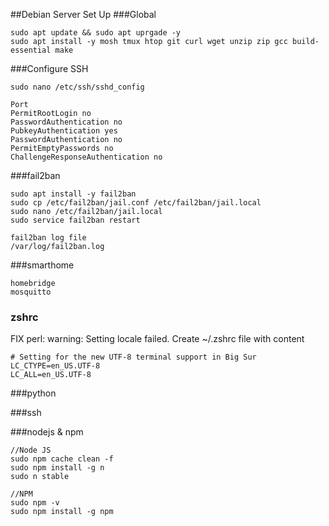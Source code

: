 ##Debian Server Set Up
###Global
```
sudo apt update && sudo apt uprgade -y
sudo apt install -y mosh tmux htop git curl wget unzip zip gcc build-essential make
```
###Configure SSH
```
sudo nano /etc/ssh/sshd_config

Port
PermitRootLogin no
PasswordAuthentication no
PubkeyAuthentication yes
PasswordAuthentication no
PermitEmptyPasswords no
ChallengeResponseAuthentication no
```
###fail2ban
```
sudo apt install -y fail2ban
sudo cp /etc/fail2ban/jail.conf /etc/fail2ban/jail.local
sudo nano /etc/fail2ban/jail.local
sudo service fail2ban restart
```
```
fail2ban log file
/var/log/fail2ban.log
```

###smarthome
```
homebridge
mosquitto
```

### zshrc
FIX perl: warning: Setting locale failed. 
Create ~/.zshrc file with content 
```
# Setting for the new UTF-8 terminal support in Big Sur
LC_CTYPE=en_US.UTF-8
LC_ALL=en_US.UTF-8
```
###python

###ssh

###nodejs & npm
```
//Node JS
sudo npm cache clean -f
sudo npm install -g n
sudo n stable

//NPM
sudo npm -v
sudo npm install -g npm
```



